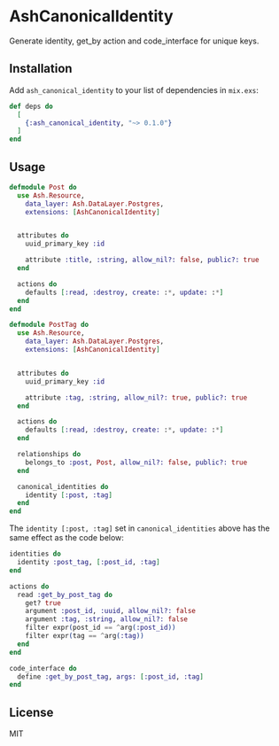 # AshCanonicalIdentity

Generate identity, get_by action and code_interface for unique keys.

## Installation

Add `ash_canonical_identity` to your list of dependencies in `mix.exs`:

```elixir
def deps do
  [
    {:ash_canonical_identity, "~> 0.1.0"}
  ]
end
```

## Usage

```elixir
defmodule Post do
  use Ash.Resource,
    data_layer: Ash.DataLayer.Postgres,
    extensions: [AshCanonicalIdentity]


  attributes do
    uuid_primary_key :id

    attribute :title, :string, allow_nil?: false, public?: true
  end

  actions do
    defaults [:read, :destroy, create: :*, update: :*]
  end
end

defmodule PostTag do
  use Ash.Resource,
    data_layer: Ash.DataLayer.Postgres,
    extensions: [AshCanonicalIdentity]


  attributes do
    uuid_primary_key :id

    attribute :tag, :string, allow_nil?: true, public?: true
  end

  actions do
    defaults [:read, :destroy, create: :*, update: :*]
  end

  relationships do
    belongs_to :post, Post, allow_nil?: false, public?: true
  end

  canonical_identities do
    identity [:post, :tag]
  end
end
```

The `identity [:post, :tag]` set in `canonical_identities` above has the same effect as the code below:

```elixir
identities do
  identity :post_tag, [:post_id, :tag]
end

actions do
  read :get_by_post_tag do
    get? true
    argument :post_id, :uuid, allow_nil?: false
    argument :tag, :string, allow_nil?: false
    filter expr(post_id == ^arg(:post_id))
    filter expr(tag == ^arg(:tag))
  end
end

code_interface do
  define :get_by_post_tag, args: [:post_id, :tag]
end
```

## License

MIT